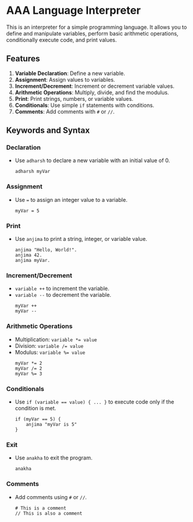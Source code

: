 # AAA Language Interpreter

This is an interpreter for a simple programming language. It allows you to define and manipulate variables, perform basic arithmetic operations, conditionally execute code, and print values. 

## Features

1. **Variable Declaration**: Define a new variable.
2. **Assignment**: Assign values to variables.
3. **Increment/Decrement**: Increment or decrement variable values.
4. **Arithmetic Operations**: Multiply, divide, and find the modulus.
5. **Print**: Print strings, numbers, or variable values.
6. **Conditionals**: Use simple `if` statements with conditions.
7. **Comments**: Add comments with `#` or `//`.

## Keywords and Syntax

### Declaration
- Use `adharsh` to declare a new variable with an initial value of 0.
    ```plaintext
    adharsh myVar
    ```

### Assignment
- Use `=` to assign an integer value to a variable.
    ```plaintext
    myVar = 5
    ```

### Print
- Use `anjima` to print a string, integer, or variable value.
    ```plaintext
    anjima "Hello, World!".
    anjima 42.
    anjima myVar.
    ```

### Increment/Decrement
- `variable ++` to increment the variable.
- `variable --` to decrement the variable.
    ```plaintext
    myVar ++
    myVar --
    ```

### Arithmetic Operations
- Multiplication: `variable *= value`
- Division: `variable /= value`
- Modulus: `variable %= value`
    ```plaintext
    myVar *= 2
    myVar /= 2
    myVar %= 3
    ```

### Conditionals
- Use `if (variable == value) { ... }` to execute code only if the condition is met.
    ```plaintext
    if (myVar == 5) {
        anjima "myVar is 5"
    }
    ```

### Exit
- Use `anakha` to exit the program.
    ```plaintext
    anakha
    ```

### Comments
- Add comments using `#` or `//`.
    ```plaintext
    # This is a comment
    // This is also a comment
    ```

